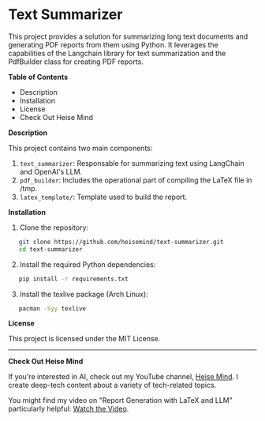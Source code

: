 # Text Summarizer

This project provides a solution for summarizing long text documents and generating PDF reports from them using Python. It leverages the capabilities of the Langchain library for text summarization and the PdfBuilder class for creating PDF reports.

**Table of Contents**

- Description
- Installation
- License
- Check Out Heise Mind

**Description**

This project contains two main components:

1. `text_summarizer`: Responsable for summarizing text using LangChain and OpenAI's LLM.
2. `pdf_builder`: Includes the operational part of compiling the LaTeX file in /tmp.
3. `latex_template/`: Template used to build the report.

**Installation**

1. Clone the repository:

```bash
   git clone https://github.com/heisemind/text-summarizer.git
   cd text-summarizer
```

2. Install the required Python dependencies:

```bash
   pip install -r requirements.txt
```

3. Install the texlive package (Arch Linux):

```bash
   pacman -Syy texlive
```

**License**

This project is licensed under the MIT License.

---

**Check Out Heise Mind**

If you're interested in AI, check out my YouTube channel, [Heise Mind](https://www.youtube.com/@HeiseMind). I create deep-tech content about a variety of tech-related topics.

You might find my video on "Report Generation with LaTeX and LLM" particularly helpful: [Watch the Video](https://youtu.be/bCLq7bITnvA).
